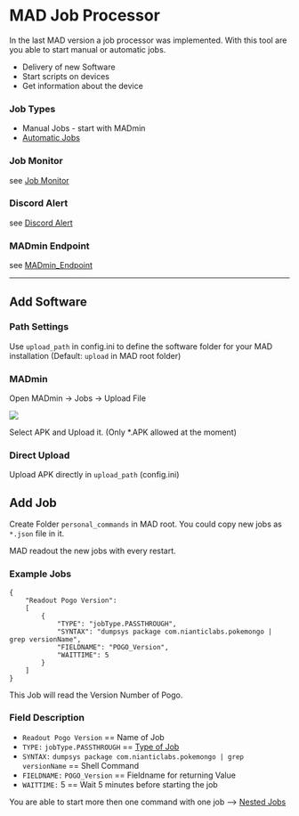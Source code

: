 # MAD Job Processor


In the last MAD version a job processor was implemented. With this tool are you able to start manual or automatic jobs.
- Delivery of new Software
- Start scripts on devices
- Get information about the device

### Job Types
- Manual Jobs - start with MADmin
- [Automatic Jobs](automatic_jobs.md)

### Job Monitor

see [Job Monitor](job_monitor.md)

### Discord Alert

see [Discord Alert](discord_alert.md)

### MADmin Endpoint

see [MADmin_Endpoint](MADmin_Endpoint.md)

-----------------------------------------------

## Add Software

### Path Settings

Use `upload_path` in config.ini to define the software folder for your MAD installation 
(Default: `upload` in MAD root folder)

### MADmin

Open MADmin -> Jobs -> Upload File

![](../_static/jobs/MADmin_File_Upload.png)

Select APK and Upload it.
(Only *.APK allowed at the moment)

### Direct Upload

Upload APK directly in `upload_path` (config.ini)

## Add Job

 Create Folder `personal_commands` in MAD root. You could copy new jobs as `*.json` file in it.

MAD readout the new jobs with every restart.

### Example Jobs

```
{
    "Readout Pogo Version":
    [
        {
            "TYPE": "jobType.PASSTHROUGH",
            "SYNTAX": "dumpsys package com.nianticlabs.pokemongo | grep versionName",
            "FIELDNAME": "POGO_Version",
            "WAITTIME": 5
        }
    ]
}
```

This Job will read the Version Number of Pogo.

### Field Description

- `Readout Pogo Version` == Name of Job
- `TYPE:` `jobType.PASSTHROUGH` == [Type of Job](jobtypes.md)
- `SYNTAX:` `dumpsys package com.nianticlabs.pokemongo | grep versionName` == Shell Command
- `FIELDNAME:` `POGO_Version` == Fieldname for returning Value
- `WAITTIME:` 5 == Wait 5 minutes before starting the job

You are able to start more then one command with one job --> [Nested Jobs](nested_jobs.md)

 
